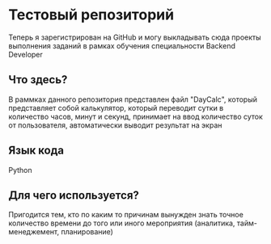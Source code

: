 # Тестовый репозиторий
Теперь я зарегистрирован на GitHub и могу выкладывать сюда проекты
выполнения заданий в рамках обучения специальности Backend Developer

## Что здесь?
В раммках данного репозитория представлен файл "DayCalc",
который представляет собой калькулятор, который переводит сутки в
количество часов, минут и секунд, принимает на ввод количество суток
от пользователя, автоматически выводит результат на экран

## Язык кода
Python

## Для чего используется?
Пригодится тем, кто по каким то причинам вынужден знать точное количество
времени до того или иного мероприятия (аналитика, тайм-менеджемент, планирование)
